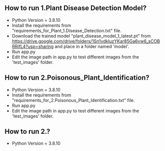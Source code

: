 ## How to run 1.Plant Disease Detection Model?

* Python Version = 3.8.10
* Install the requirements from "requirements_for_Plant_1.Disease_Detection.txt" file.
* Download the trained model "plant_disease_model_1_latest.pt" from https://drive.google.com/drive/folders/1Sn1vdkluzYKar85Ga6vw6_sCOBRRjfL4?usp=sharing and place in a folder named 'model'.
* Run app.py
* Edit the image path in app.py to test different images from the 'test_images' folder.




## How to run 2.Poisonous_Plant_Identification?

* Python Version = 3.8.10
* Install the requirements from "requirements_for_2.Poisonous_Plant_Identification.txt" file.
* Run app.py
* Edit the image path in app.py to test different images from the 'test_images' folder.



## How to run 2.?

* Python Version = 3.8.10
